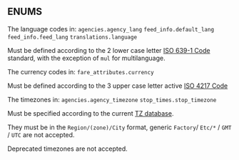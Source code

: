 ## ENUMS

The language codes in:
`agencies.agency_lang`
`feed_info.default_lang`
`feed_info.feed_lang`
`translations.language`

Must be defined according to the 2 lower case letter [ISO 639-1 Code](https://www.loc.gov/standards/iso639-2/php/code_list.php) standard, with the exception of `mul` for multilanguage.

The currency codes in: `fare_attributes.currency`

Must be defined according to the 3 upper case letter active [ISO 4217 Code](https://en.wikipedia.org/wiki/ISO_4217#Active_codes)

The timezones in: `agencies.agency_timezone` `stop_times.stop_timezone`

Must be specified according to the current [TZ database](https://en.wikipedia.org/wiki/List_of_tz_database_time_zones).

They must be in the `Region/(zone)/City` format, generic `Factory`/ `Etc/*` / `GMT` / `UTC` are not accepted.

Deprecated timezones are not accepted.
